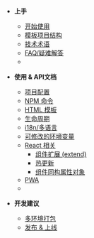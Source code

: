 - **上手**
  - [开始使用](/?id=开始使用)
  - [模板项目结构](/boilerplate)
  - [技术术语](/glossary)
  - [FAQ/疑难解答](/faq)
  - 　

- **使用 & API文档**
  - [项目配置](/config)
  - [NPM 命令](/task)
  - [HTML 模板](/template)
  - [生命周期](/life-cycle)
  - [i18n/多语言](/i18n)
  - [可修改的环境变量](/env)
  - [React 相关](/react)
    - [组件扩展 (extend)](/react-extend)
    - [热更新](/react-hmr)
    - [组件同构属性对象](/react-render-props)
  - [PWA](/pwa)
  - 　

- **开发建议**
  - [多环境打包](/bundles)
  - [发布 & 上线](/deploy)
